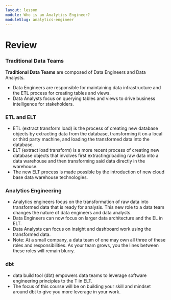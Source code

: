 ```yaml
---
layout: lesson
module: Who is an Analytics Engineer?
moduleSlug: analytics-engineer
---
```


# Review

### Traditional Data Teams
**Traditional Data Teams** are composed of Data Engineers and Data Analysts.
* Data Engineers are responsible for maintaining data infrastructure and the ETL process for creating tables and views.
* Data Analysts focus on querying tables and views to drive business intelligence for stakeholders.

### ETL and ELT
* ETL (extract transform load) is the process of creating new database objects by extracting data from the database, transforming it on a local or third party machine, and loading the transformed data into the database.
* ELT (extract load transform) is a more recent process of creating new database objects that involves first extracting/loading raw data into a data warehouse and then transforming said data directly in the warehouse.
* The new ELT process is made possible by the introduction of new cloud base data warehouse technologies.

### Analytics Engineering
* Analytics engineers focus on the transformation of raw data into transformed data that is ready for analysis.  This new role to a data team changes the nature of data engineers and data analysts.
* Data Engineers can now focus on larger data architecture and the EL in ELT.
* Data Analysts can focus on insight and dashboard work using the transformed data.
* Note: At a small company, a data team of one may own all three of these roles and responsibilities.  As your team grows, you the lines between these roles will remain blurry.

### dbt
* data build tool (dbt) empowers data teams to leverage software engineering principles to the T in ELT.
* The focus of this course will be on building your skill and mindset around dbt to give you more leverage in your work.
